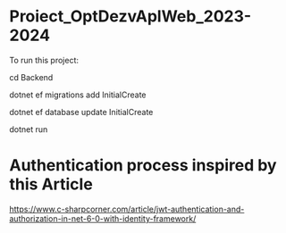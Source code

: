 # Proiect_OptDezvAplWeb_2023-2024

To run this project:

cd Backend

dotnet ef migrations add InitialCreate

dotnet ef database update InitialCreate

dotnet run


# Authentication process inspired by this Article
https://www.c-sharpcorner.com/article/jwt-authentication-and-authorization-in-net-6-0-with-identity-framework/